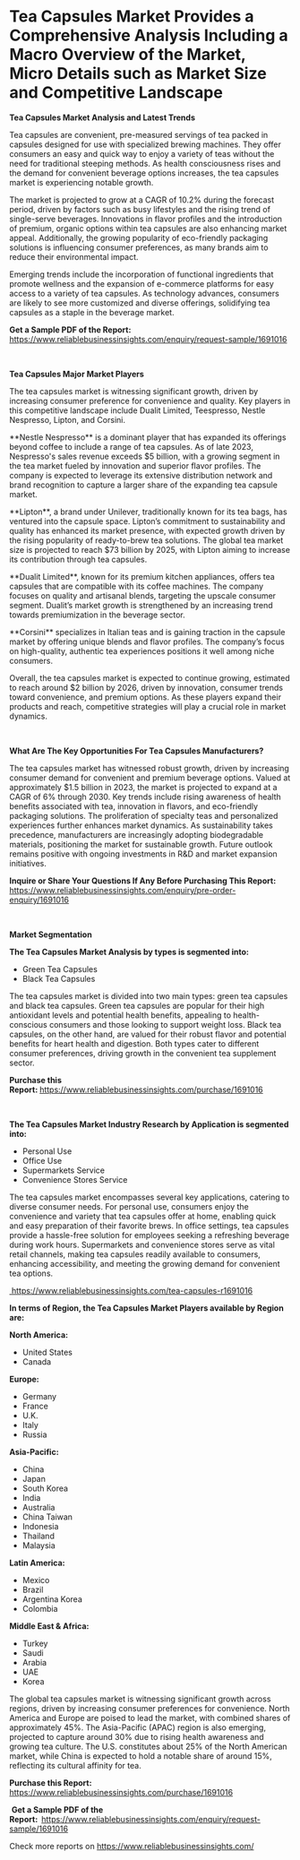 <p><h1>Tea Capsules Market Provides a Comprehensive Analysis Including a Macro Overview of the Market, Micro Details such as Market Size and Competitive Landscape</h1></p><p><strong>Tea Capsules Market Analysis and Latest Trends</strong></p>
<p><p>Tea capsules are convenient, pre-measured servings of tea packed in capsules designed for use with specialized brewing machines. They offer consumers an easy and quick way to enjoy a variety of teas without the need for traditional steeping methods. As health consciousness rises and the demand for convenient beverage options increases, the tea capsules market is experiencing notable growth.</p><p>The market is projected to grow at a CAGR of 10.2% during the forecast period, driven by factors such as busy lifestyles and the rising trend of single-serve beverages. Innovations in flavor profiles and the introduction of premium, organic options within tea capsules are also enhancing market appeal. Additionally, the growing popularity of eco-friendly packaging solutions is influencing consumer preferences, as many brands aim to reduce their environmental impact.</p><p>Emerging trends include the incorporation of functional ingredients that promote wellness and the expansion of e-commerce platforms for easy access to a variety of tea capsules. As technology advances, consumers are likely to see more customized and diverse offerings, solidifying tea capsules as a staple in the beverage market.</p></p>
<p><strong>Get a Sample PDF of the Report:&nbsp;</strong> <a href="https://www.reliablebusinessinsights.com/enquiry/request-sample/1691016?utm_campaign=96&utm_medium=2&utm_source=Github&utm_content=ia&utm_term=06012025&utm_id=tea-capsules">https://www.reliablebusinessinsights.com/enquiry/request-sample/1691016</a></p>
<p>&nbsp;</p>
<p><strong>Tea Capsules Major Market Players</strong></p>
<p><p>The tea capsules market is witnessing significant growth, driven by increasing consumer preference for convenience and quality. Key players in this competitive landscape include Dualit Limited, Teespresso, Nestle Nespresso, Lipton, and Corsini.</p><p>**Nestle Nespresso** is a dominant player that has expanded its offerings beyond coffee to include a range of tea capsules. As of late 2023, Nespresso's sales revenue exceeds $5 billion, with a growing segment in the tea market fueled by innovation and superior flavor profiles. The company is expected to leverage its extensive distribution network and brand recognition to capture a larger share of the expanding tea capsule market.</p><p>**Lipton**, a brand under Unilever, traditionally known for its tea bags, has ventured into the capsule space. Lipton’s commitment to sustainability and quality has enhanced its market presence, with expected growth driven by the rising popularity of ready-to-brew tea solutions. The global tea market size is projected to reach $73 billion by 2025, with Lipton aiming to increase its contribution through tea capsules.</p><p>**Dualit Limited**, known for its premium kitchen appliances, offers tea capsules that are compatible with its coffee machines. The company focuses on quality and artisanal blends, targeting the upscale consumer segment. Dualit’s market growth is strengthened by an increasing trend towards premiumization in the beverage sector.</p><p>**Corsini** specializes in Italian teas and is gaining traction in the capsule market by offering unique blends and flavor profiles. The company’s focus on high-quality, authentic tea experiences positions it well among niche consumers.</p><p>Overall, the tea capsules market is expected to continue growing, estimated to reach around $2 billion by 2026, driven by innovation, consumer trends toward convenience, and premium options. As these players expand their products and reach, competitive strategies will play a crucial role in market dynamics.</p></p>
<p>&nbsp;</p>
<p><strong>What Are The Key Opportunities For Tea Capsules Manufacturers?</strong></p>
<p><p>The tea capsules market has witnessed robust growth, driven by increasing consumer demand for convenient and premium beverage options. Valued at approximately $1.5 billion in 2023, the market is projected to expand at a CAGR of 6% through 2030. Key trends include rising awareness of health benefits associated with tea, innovation in flavors, and eco-friendly packaging solutions. The proliferation of specialty teas and personalized experiences further enhances market dynamics. As sustainability takes precedence, manufacturers are increasingly adopting biodegradable materials, positioning the market for sustainable growth. Future outlook remains positive with ongoing investments in R&D and market expansion initiatives.</p></p>
<p><strong>Inquire or Share Your Questions If Any Before Purchasing This Report:</strong> <a href="https://www.reliablebusinessinsights.com/enquiry/pre-order-enquiry/1691016?utm_campaign=96&utm_medium=2&utm_source=Github&utm_content=ia&utm_term=06012025&utm_id=tea-capsules">https://www.reliablebusinessinsights.com/enquiry/pre-order-enquiry/1691016</a></p>
<p>&nbsp;</p>
<p><strong>Market Segmentation</strong></p>
<p><strong>The Tea Capsules Market Analysis by types is segmented into:</strong></p>
<p><ul><li>Green Tea Capsules</li><li>Black Tea Capsules</li></ul></p>
<p><p>The tea capsules market is divided into two main types: green tea capsules and black tea capsules. Green tea capsules are popular for their high antioxidant levels and potential health benefits, appealing to health-conscious consumers and those looking to support weight loss. Black tea capsules, on the other hand, are valued for their robust flavor and potential benefits for heart health and digestion. Both types cater to different consumer preferences, driving growth in the convenient tea supplement sector.</p></p>
<p><strong>Purchase this Report:&nbsp;</strong><a href="https://www.reliablebusinessinsights.com/purchase/1691016?utm_campaign=96&utm_medium=2&utm_source=Github&utm_content=ia&utm_term=06012025&utm_id=tea-capsules">https://www.reliablebusinessinsights.com/purchase/1691016</a></p>
<p>&nbsp;</p>
<p><strong>The Tea Capsules Market Industry Research by Application is segmented into:</strong></p>
<p><ul><li>Personal Use</li><li>Office Use</li><li>Supermarkets Service</li><li>Convenience Stores Service</li></ul></p>
<p><p>The tea capsules market encompasses several key applications, catering to diverse consumer needs. For personal use, consumers enjoy the convenience and variety that tea capsules offer at home, enabling quick and easy preparation of their favorite brews. In office settings, tea capsules provide a hassle-free solution for employees seeking a refreshing beverage during work hours. Supermarkets and convenience stores serve as vital retail channels, making tea capsules readily available to consumers, enhancing accessibility, and meeting the growing demand for convenient tea options.</p></p>
<p><a href="https://www.reliablebusinessinsights.com/tea-capsules-r1691016?utm_campaign=96&utm_medium=2&utm_source=Github&utm_content=ia&utm_term=06012025&utm_id=tea-capsules">&nbsp;https://www.reliablebusinessinsights.com/tea-capsules-r1691016</a></p>
<p><strong>In terms of Region, the Tea Capsules Market Players available by Region are:</strong></p>
<p>
    <p> <strong> North America: </strong>
        <ul>
            <li>United States</li>
            <li>Canada</li>
        </ul>
        </p> 
    <p> <strong> Europe: </strong>
        <ul>
            <li>Germany</li>
            <li>France</li>
            <li>U.K.</li>
            <li>Italy</li>
            <li>Russia</li>
        </ul>
        </p> 
    <p> <strong> Asia-Pacific: </strong>
        <ul>
            <li>China</li>
            <li>Japan</li>
            <li>South Korea</li>
            <li>India</li>
            <li>Australia</li>
            <li>China Taiwan</li>
            <li>Indonesia</li>
            <li>Thailand</li>
            <li>Malaysia</li>
        </ul>
        </p> 
    <p> <strong> Latin America: </strong>
        <ul>
            <li>Mexico</li>
            <li>Brazil</li>
            <li>Argentina Korea</li>
            <li>Colombia</li>
        </ul>
        </p> 
    <p> <strong> Middle East & Africa: </strong>
        <ul>
            <li>Turkey</li>
            <li>Saudi</li>
            <li>Arabia</li>
            <li>UAE</li>
            <li>Korea</li>
        </ul>
    </p>
    </p>
<p><p>The global tea capsules market is witnessing significant growth across regions, driven by increasing consumer preferences for convenience. North America and Europe are poised to lead the market, with combined shares of approximately 45%. The Asia-Pacific (APAC) region is also emerging, projected to capture around 30% due to rising health awareness and growing tea culture. The U.S. constitutes about 25% of the North American market, while China is expected to hold a notable share of around 15%, reflecting its cultural affinity for tea.</p></p>
<p><strong>Purchase this Report: </strong><a href="https://www.reliablebusinessinsights.com/purchase/1691016?utm_campaign=96&utm_medium=2&utm_source=Github&utm_content=ia&utm_term=06012025&utm_id=tea-capsules">https://www.reliablebusinessinsights.com/purchase/1691016</a></p>
<p>&nbsp;<strong>Get a Sample PDF of the Report:&nbsp;&nbsp;</strong><a href="https://www.reliablebusinessinsights.com/enquiry/request-sample/1691016?utm_campaign=96&utm_medium=2&utm_source=Github&utm_content=ia&utm_term=06012025&utm_id=tea-capsules">https://www.reliablebusinessinsights.com/enquiry/request-sample/1691016</a></p>
<p><strong></strong></p>
<p>Check more reports on <a href="https://www.reliablebusinessinsights.com/?utm_campaign=96&utm_medium=2&utm_source=Github&utm_content=ia&utm_term=06012025&utm_id=tea-capsules">https://www.reliablebusinessinsights.com/</a></p>